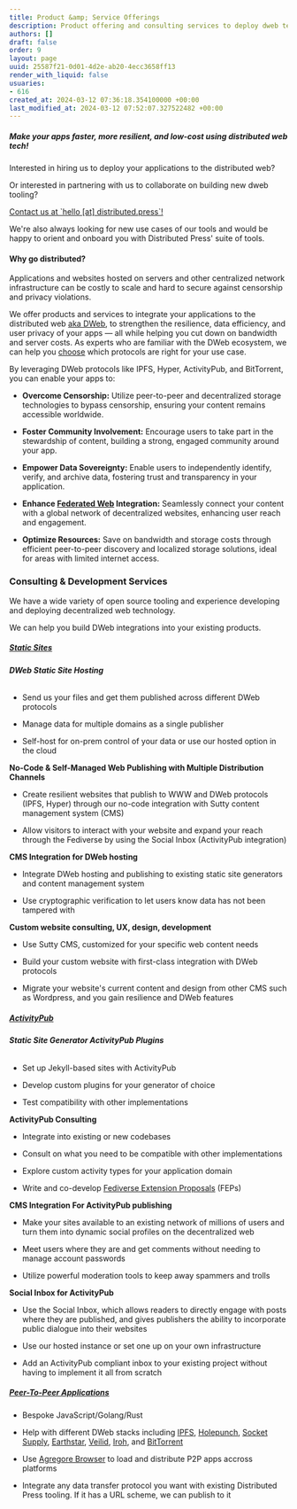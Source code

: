 ```yaml
---
title: Product &amp; Service Offerings
description: Product offering and consulting services to deploy dweb technologies.
authors: []
draft: false
order: 9
layout: page
uuid: 25587f21-0d01-4d2e-ab20-4ecc3658ff13
render_with_liquid: false
usuaries:
- 616
created_at: 2024-03-12 07:36:18.354100000 +00:00
last_modified_at: 2024-03-12 07:52:07.327522482 +00:00
---
```


<h5 style="text-align:start" id="make-your-apps-faster-more-resilient-and-low-cost-using-distributed-web-tech!"><em><strong>Make your apps faster, more resilient, and low-cost using distributed web tech!</strong></em></h5><p style="text-align:start">Interested in hiring us to deploy your applications to the distributed web?</p><p style="text-align:start">Or interested in partnering with us to collaborate on building new dweb tooling?</p><p style="text-align:start"><u>Contact us at `hello [at] distributed.press`!</u></p><p style="text-align:start">We're also always looking for new use cases of our tools and would be happy to orient and onboard you with Distributed Press' suite of tools.</p><p style="text-align:start"></p><h4 style="text-align:start" id="why-go-distributed">Why go distributed?</h4><p style="text-align:start">Applications and websites hosted on servers and other centralized network infrastructure can be costly to scale and hard to secure against censorship and privacy violations.</p><p style="text-align:start">We offer products and services to integrate your applications to the distributed web <a href="https://getDWeb.net/" rel="noopener" target="_blank" referrerpolicy="strict-origin-when-cross-origin">aka DWeb</a>, to strengthen the resilience, data efficiency, and user privacy of your apps — all while helping you cut down on bandwidth and server costs. As experts who are familiar with the DWeb ecosystem, we can help you <a href="https://hypha.coop/dripline/p2p-primer-part-1/" rel="noopener" target="_blank" referrerpolicy="strict-origin-when-cross-origin">choose</a> which protocols are right for your use case.</p><p style="text-align:start">By leveraging DWeb protocols like IPFS, Hyper, ActivityPub, and BitTorrent, you can enable your apps to:</p><ul>
<li><p style="text-align:start"><strong>Overcome Censorship:</strong> Utilize peer-to-peer and decentralized storage technologies to bypass censorship, ensuring your content remains accessible worldwide.</p></li>
<li><p style="text-align:start"><strong>Foster Community Involvement:</strong> Encourage users to take part in the stewardship of content, building a strong, engaged community around your app.</p></li>
<li><p style="text-align:start"><strong>Empower Data Sovereignty:</strong> Enable users to independently identify, verify, and archive data, fostering trust and transparency in your application.</p></li>
<li><p style="text-align:start"><strong>Enhance <a href="https://en.wikipedia.org/wiki/Fediverse" rel="noopener" target="_blank" referrerpolicy="strict-origin-when-cross-origin">Federated Web</a> Integration:</strong> Seamlessly connect your content with a global network of decentralized websites, enhancing user reach and engagement.</p></li>
<li><p style="text-align:start"><strong>Optimize Resources:</strong> Save on bandwidth and storage costs through efficient peer-to-peer discovery and localized storage solutions, ideal for areas with limited internet access.</p></li>
</ul><p style="text-align:start"></p><h3 style="text-align:start" id="consulting-and-development-services">Consulting &amp; Development Services</h3><p style="text-align:start">We have a wide variety of open source tooling and experience developing and deploying decentralized web technology.</p><p style="text-align:start">We can help you build DWeb integrations into your existing products.</p><p style="text-align:start"></p><h5 style="text-align:start" id="static-sites"><u>Static Sites</u></h5><p style="text-align:start"></p><h6 style="text-align:start" id="dweb-static-site-hosting"><strong>DWeb Static Site Hosting</strong></h6><ul><li><p style="text-align:start">Send us your files and get them published across different DWeb protocols</p></li></ul><ul>
<li><p style="text-align:start">Manage data for multiple domains as a single publisher</p></li>
<li><p style="text-align:start">Self-host for on-prem control of your data or use our hosted option in the cloud</p></li>
</ul><p style="text-align:start"><strong>No-Code &amp; Self-Managed Web Publishing with Multiple Distribution Channels</strong></p><ul>
<li><p style="text-align:start">Create resilient websites that publish to WWW and DWeb protocols (IPFS, Hyper) through our no-code integration with Sutty content management system (CMS)</p></li>
<li><p style="text-align:start">Allow visitors to interact with your website and expand your reach through the Fediverse by using the Social Inbox (ActivityPub integration)</p></li>
</ul><p style="text-align:start"><strong>CMS Integration for DWeb hosting</strong></p><ul>
<li><p style="text-align:start">Integrate DWeb hosting and publishing to existing static site generators and content management system</p></li>
<li><p style="text-align:start">Use cryptographic verification to let users know data has not been tampered with</p></li>
</ul><p style="text-align:start"><strong>Custom website consulting, UX, design, development</strong></p><ul>
<li><p style="text-align:start">Use Sutty CMS, customized for your specific web content needs</p></li>
<li><p style="text-align:start">Build your custom website with first-class integration with DWeb protocols</p></li>
<li><p style="text-align:start">Migrate your website's current content and design from other CMS such as Wordpress, and you gain resilience and DWeb features</p></li>
</ul><p style="text-align:start"></p><h5 style="text-align:start" id="activitypub"><u>ActivityPub</u></h5><p style="text-align:start"></p><h6 style="text-align:start" id="static-site-generator-activitypub-plugins"><strong>Static Site Generator ActivityPub Plugins</strong></h6><ul>
<li><p style="text-align:start">Set up Jekyll-based sites with ActivityPub</p></li>
<li><p style="text-align:start">Develop custom plugins for your generator of choice</p></li>
<li><p style="text-align:start">Test compatibility with other implementations</p></li>
</ul><p style="text-align:start"><strong>ActivityPub Consulting</strong></p><ul>
<li><p style="text-align:start">Integrate into existing or new codebases</p></li>
<li><p style="text-align:start">Consult on what you need to be compatible with other implementations</p></li>
<li><p style="text-align:start">Explore custom activity types for your application domain</p></li>
<li><p style="text-align:start">Write and co-develop <a href="https://github.com/Letterbook/FEP" rel="noopener" target="_blank" referrerpolicy="strict-origin-when-cross-origin">Fediverse Extension Proposals</a> (FEPs)</p></li>
</ul><p style="text-align:start"><strong>CMS Integration For ActivityPub publishing</strong></p><ul>
<li><p style="text-align:start">Make your sites available to an existing network of millions of users and turn them into dynamic social profiles on the decentralized web</p></li>
<li><p style="text-align:start">Meet users where they are and get comments without needing to manage account passwords</p></li>
<li><p style="text-align:start">Utilize powerful moderation tools to keep away spammers and trolls</p></li>
</ul><p style="text-align:start"><strong>Social Inbox for ActivityPub</strong></p><ul>
<li><p style="text-align:start">Use the Social Inbox, which allows readers to directly engage with posts where they are published, and gives publishers the ability to incorporate public dialogue into their websites</p></li>
<li><p style="text-align:start">Use our hosted instance or set one up on your own infrastructure</p></li>
<li><p style="text-align:start">Add an ActivityPub compliant inbox to your existing project without having to implement it all from scratch</p></li>
</ul><p style="text-align:start"></p><h5 style="text-align:start" id="peer-to-peer-applications"><u>Peer-To-Peer Applications</u></h5><p style="text-align:start"></p><ul>
<li><p style="text-align:start">Bespoke JavaScript/Golang/Rust</p></li>
<li><p style="text-align:start">Help with different DWeb stacks including <a href="https://ipfs.tech/" rel="noopener" target="_blank" referrerpolicy="strict-origin-when-cross-origin">IPFS</a>, <a href="https://holepunch.to/" rel="noopener" target="_blank" referrerpolicy="strict-origin-when-cross-origin">Holepunch</a>, <a href="https://socketsupply.co/" rel="noopener" target="_blank" referrerpolicy="strict-origin-when-cross-origin">Socket Supply</a>, <a href="https://earthstar-project.org/" rel="noopener" target="_blank" referrerpolicy="strict-origin-when-cross-origin">Earthstar</a>, <a href="https://veilid.com/" rel="noopener" target="_blank" referrerpolicy="strict-origin-when-cross-origin">Veilid</a>, <a href="https://iroh.computer/" rel="noopener" target="_blank" referrerpolicy="strict-origin-when-cross-origin">Iroh</a>, and <a href="http://bittorrent.org/" rel="noopener" target="_blank" referrerpolicy="strict-origin-when-cross-origin">BitTorrent</a></p></li>
<li><p style="text-align:start">Use <a href="https://agregore.mauve.moe/" rel="noopener" target="_blank" referrerpolicy="strict-origin-when-cross-origin">Agregore Browser</a> to load and distribute P2P apps accross platforms</p></li>
<li><p style="text-align:start">Integrate any data transfer protocol you want with existing Distributed Press tooling. If it has a URL scheme, we can publish to it</p></li>
</ul>